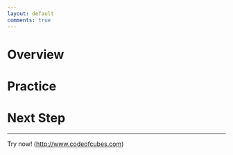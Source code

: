 ```yaml
---
layout: default
comments: true
---
```


# [](#header-1)Overview

# [](#header-1)Practice

# [](#header-1)Next Step


---

Try now! (http://www.codeofcubes.com)
